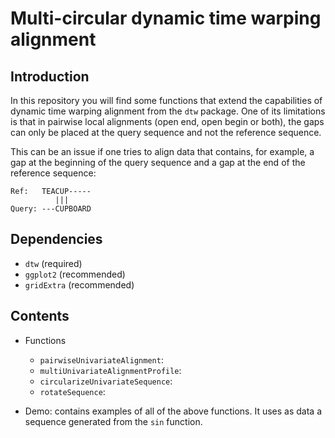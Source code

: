 # Multi-circular dynamic time warping alignment

## Introduction

In this repository you will find some functions that extend the capabilities of dynamic time warping alignment from the `dtw` package. One of its limitations is that in pairwise local alignments (open end, open begin or both), the gaps can only be placed at the query sequence and not the reference sequence. 

This can be an issue if one tries to align data that contains, for example, a gap at the beginning of the query sequence and a gap at the end of the reference sequence:

```
Ref:   TEACUP-----
          |||
Query: ---CUPBOARD
```



## Dependencies

* `dtw`  (required)
* `ggplot2` (recommended)
* `gridExtra` (recommended)

## Contents

* Functions
    * `pairwiseUnivariateAlignment`:
    * `multiUnivariateAlignmentProfile`:
    * `circularizeUnivariateSequence`:
    * `rotateSequence`:
    
* Demo: contains examples of all of the above functions. It uses as data a sequence generated from the `sin` function.

